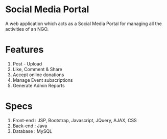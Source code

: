 # Social Media Portal

A web application which acts as a Social Media Portal for managing all the activities of an NGO.

# Features
1. Post - Upload
2. Like, Comment & Share
3. Accept online donations
4. Manage Event subscriptions
5. Generate Admin Reports

# Specs

1. Front-end : JSP, Bootstrap, Javascript, JQuery, AJAX, CSS
2. Back-end : Java
3. Database : MySQL

